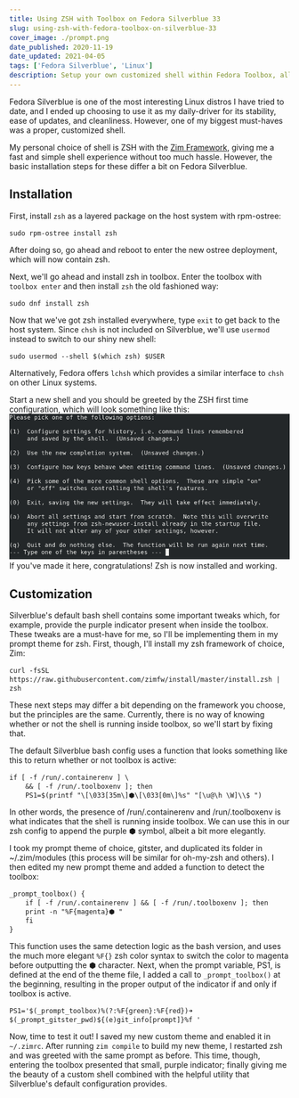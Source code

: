 ```yaml
---
title: Using ZSH with Toolbox on Fedora Silverblue 33
slug: using-zsh-with-fedora-toolbox-on-silverblue-33
cover_image: ./prompt.png
date_published: 2020-11-19
date_updated: 2021-04-05
tags: ['Fedora Silverblue', 'Linux']
description: Setup your own customized shell within Fedora Toolbox, all while maintaining convenience features from the default shell.
---
```


Fedora Silverblue is one of the most interesting Linux distros I have tried to date, and I ended up choosing to use it as my daily-driver for its stability, ease of updates, and cleanliness. However, one of my biggest must-haves was a proper, customized shell. 

My personal choice of shell is ZSH with the [Zim Framework](https://github.com/zimfw/zimfw), giving me a fast and simple shell experience without too much hassle. However, the basic installation steps for these differ a bit on Fedora Silverblue. 

## Installation

First, install `zsh` as a layered package on the host system with rpm-ostree:

    sudo rpm-ostree install zsh

After doing so, go ahead and reboot to enter the new ostree deployment, which will now contain zsh.

Next, we'll go ahead and install zsh in toolbox. Enter the toolbox with `toolbox enter` and then install `zsh` the old fashioned way:

    sudo dnf install zsh

Now that we've got zsh installed everywhere, type `exit` to get back to the host system. Since `chsh` is not included on Silverblue, we'll use `usermod` instead to switch to our shiny new shell:

    sudo usermod --shell $(which zsh) $USER

Alternatively, Fedora offers `lchsh` which provides a similar interface to `chsh` on other Linux systems. 

Start a new shell and you should be greeted by the ZSH first time configuration, which will look something like this: 
![Zsh first time config](./image.png)
If you've made it here, congratulations! Zsh is now installed and working.

## Customization

Silverblue's default bash shell contains some important tweaks which, for example, provide the purple indicator present when inside the toolbox. These tweaks are a must-have for me, so I'll be implementing them in my prompt theme for zsh. First, though, I'll install my zsh framework of choice, Zim: 

    curl -fsSL https://raw.githubusercontent.com/zimfw/install/master/install.zsh | zsh

These next steps may differ a bit depending on the framework you choose, but the principles are the same. Currently, there is no way of knowing whether or not the shell is running inside toolbox, so we'll start by fixing that. 

The default Silverblue bash config uses a function that looks something like this to return whether or not toolbox is active: 

```shell
if [ -f /run/.containerenv ] \
    && [ -f /run/.toolboxenv ]; then
    PS1=$(printf "\[\033[35m\]⬢\[\033[0m\]%s" "[\u@\h \W]\\$ ")
```

In other words, the presence of /run/.containerenv and /run/.toolboxenv is what indicates that the shell is running inside toolbox. We can use this in our zsh config to append the purple ⬢ symbol, albeit a bit more elegantly.

I took my prompt theme of choice, gitster, and duplicated its folder in ~/.zim/modules (this process will be similar for oh-my-zsh and others). I then edited my new prompt theme and added a function to detect the toolbox:

```shell
_prompt_toolbox() {
    if [ -f /run/.containerenv ] && [ -f /run/.toolboxenv ]; then
    print -n "%F{magenta}⬢ "
    fi
}
```

This function uses the same detection logic as the bash version, and uses the much more elegant `%F{}` zsh color syntax to switch the color to magenta before outputting the ⬢ character. Next, when the prompt variable, PS1, is defined at the end of the theme file, I added a call to `_prompt_toolbox()` at the beginning, resulting in the proper output of the indicator if and only if toolbox is active. 

```shell
PS1='$(_prompt_toolbox)%(?:%F{green}:%F{red})➜ $(_prompt_gitster_pwd)${(e)git_info[prompt]}%f '
```

Now, time to test it out! I saved my new custom theme and enabled it in `~/.zimrc`. After running `zim compile` to build my new theme, I restarted zsh and was greeted with the same prompt as before. This time, though, entering the toolbox presented that small, purple indicator; finally giving me the beauty of a custom shell combined with the helpful utility that Silverblue's default configuration provides. 
